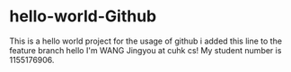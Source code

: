# hello-world-Github
This is a hello world project for the usage of github
i added this line to the feature branch
hello I'm WANG Jingyou at cuhk cs!
My student number is 1155176906.

